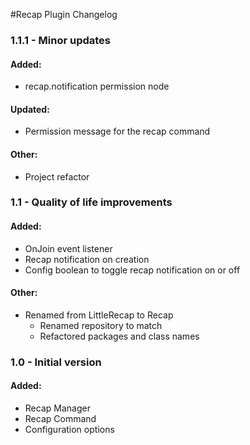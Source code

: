 #Recap Plugin Changelog

### 1.1.1 - Minor updates
#### Added:
* recap.notification permission node
#### Updated:
* Permission message for the recap command
#### Other:
* Project refactor

### 1.1 - Quality of life improvements
#### Added:
* OnJoin event listener
* Recap notification on creation
* Config boolean to toggle recap notification on or off

#### Other:
* Renamed from LittleRecap to Recap
  * Renamed repository to match
  * Refactored packages and class names
  
### 1.0 - Initial version
#### Added:
* Recap Manager
* Recap Command
* Configuration options